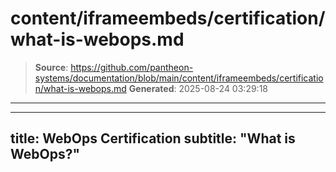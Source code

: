 # content/iframeembeds/certification/what-is-webops.md

> **Source**: https://github.com/pantheon-systems/documentation/blob/main/content/iframeembeds/certification/what-is-webops.md
> **Generated**: 2025-08-24 03:29:18

---

---
title: WebOps Certification
subtitle: "What is WebOps?"
---

<Partial file="certification-guide/what-is-webops.md" />
